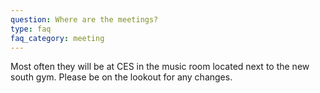 ```yaml
---
question: Where are the meetings?
type: faq
faq_category: meeting
---
```

Most often they will be at CES in the music room located next to the new south gym. Please be on the lookout for any changes.
